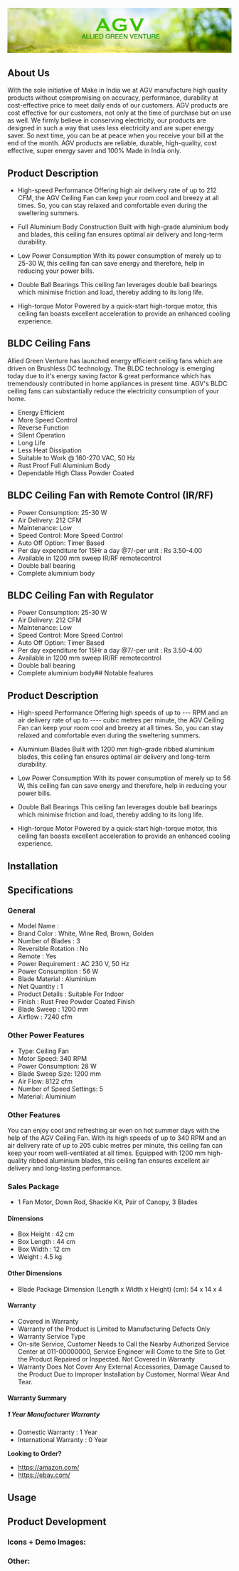![AGV](Image.jpg)

##                                                            About Us

With the sole initiative of Make in India we at AGV manufacture high quality products without compromising on accuracy, performance, durability at cost-effective price to meet daily ends of our customers.
AGV products are cost effective for our customers, not only at the time of purchase but on use as well. We firmly believe in conserving electricity, our products are designed in such a way that uses less electricity and are super energy saver. So next time, you can be at peace when you receive your bill at the end of the month. AGV products are reliable, durable, high-quality, cost effective, super energy saver and 100% Made in India only.

## Product Description

- High-speed Performance
Offering high air delivery rate of up to 212 CFM, the AGV Ceiling Fan can keep your room cool and breezy at all times. So, you can stay relaxed and comfortable even during the sweltering summers.

- Full Aluminium Body Construction
Built with high-grade aluminium body and blades, this ceiling fan ensures optimal air delivery and long-term durability.

- Low Power Consumption
With its power consumption of merely up to 25-30 W, this ceiling fan can save energy and therefore, help in reducing your power bills.

- Double Ball Bearings
This ceiling fan leverages double ball bearings which minimise friction and load, thereby adding to its long life.

- High-torque Motor
Powered by a quick-start high-torque motor, this ceiling fan boasts excellent acceleration to provide an enhanced cooling experience.

##                                                        BLDC Ceiling Fans

Allied Green Venture has launched energy efficient ceiling fans which are driven on Brushless DC technology. The BLDC technology is emerging today due to it's energy saving factor & great performance which has tremendously contributed in home appliances in present time. AGV's BLDC ceiling fans can substantially reduce the electricity consumption of your home.
- Energy Efficient
- More Speed Control
- Reverse Function
- Silent Operation
- Long Life
- Less Heat Dissipation
- Suitable to Work @ 160-270 VAC, 50 Hz
- Rust Proof Full Aluminium Body
- Dependable High Class Powder Coated

## BLDC Ceiling Fan with Remote Control (IR/RF)

- Power Consumption: 25-30 W
- Air Delivery: 212 CFM
- Maintenance: Low
- Speed Control: More Speed Control
- Auto Off Option: Timer Based
- Per day expenditure for 15Hr a day @7/-per unit : Rs 3.50-4.00
- Available in 1200 mm sweep IR/RF remotecontrol
- Double ball bearing
- Complete aluminium body

## BLDC Ceiling Fan with Regulator

- Power Consumption: 25-30 W
- Air Delivery: 212 CFM
- Maintenance: Low
- Speed Control: More Speed Control
- Auto Off Option: Timer Based
- Per day expenditure for 15Hr a day @7/-per unit : Rs 3.50-4.00
- Available in 1200 mm sweep IR/RF remotecontrol
- Double ball bearing
- Complete aluminium body## Notable features


## Product Description
- High-speed Performance
Offering high speeds of up to --- RPM and an air delivery rate of up to ---- cubic metres per minute, the AGV Ceiling Fan can keep your room cool and breezy at all times. So, you can stay relaxed and comfortable even during the sweltering summers.

- Aluminium Blades
Built with 1200 mm high-grade ribbed aluminium blades, this ceiling fan ensures optimal air delivery and long-term durability.

- Low Power Consumption
With its power consumption of merely up to 56 W, this ceiling fan can save energy and therefore, help in reducing your power bills.

- Double Ball Bearings
This ceiling fan leverages double ball bearings which minimise friction and load, thereby adding to its long life.

- High-torque Motor
Powered by a quick-start high-torque motor, this ceiling fan boasts excellent acceleration to provide an enhanced cooling experience.

## Installation

## Specifications

### General
- Model Name : 
- Brand Color : White, Wine Red, Brown, Golden
- Number of Blades : 3
- Reversible Rotation : No
- Remote : Yes
- Power Requirement : AC 230 V, 50 Hz
- Power Consumption : 56 W
- Blade Material : Aluminium
- Net Quantity : 1
- Product Details : Suitable For Indoor
- Finish : Rust Free Powder Coated Finish
- Blade Sweep : 1200 mm
- Airflow : 7240 cfm

### Other Power Features
- Type: Ceiling Fan 
- Motor Speed: 340 RPM
- Power Consumption: 28 W
- Blade Sweep Size: 1200 mm
- Air Flow: 8122 cfm
- Number of Speed Settings: 5
- Material: Aluminium

### Other Features
You can enjoy cool and refreshing air even on hot summer days with the help of the AGV Ceiling Fan. With its high speeds of up to 340 RPM and an air delivery rate of up to 205 cubic metres per minute, this ceiling fan can keep your room well-ventilated at all times. Equipped with 1200 mm high-quality ribbed aluminium blades, this ceiling fan ensures excellent air delivery and long-lasting performance.

### Sales Package
- 1 Fan Motor, Down Rod, Shackle Kit, Pair of Canopy, 3 Blades
#### Dimensions
- Box Height : 42 cm
- Box Length : 44 cm
- Box Width : 12 cm
- Weight : 4.5 kg

#### Other Dimensions
- Blade Package Dimension (Length x Width x Height) (cm): 54 x 14 x 4

#### Warranty
- Covered in Warranty
- Warranty of the Product is Limited to Manufacturing Defects Only
- Warranty Service Type
- On-site Service, Customer Needs to Call the Nearby Authorized Service Center at 011-00000000, Service Engineer will Come to the Site to Get the Product Repaired or Inspected.
Not Covered in Warranty
- Warranty Does Not Cover Any External Accessories, Damage Caused to the Product Due to Improper Installation by Customer, Normal Wear And Tear.
#### Warranty Summary
##### 1 Year Manufacturer Warranty
- Domestic Warranty : 1 Year
- International Warranty : 0 Year

**Looking to Order?** 

- <https://amazon.com/>
- <https://ebay.com/>

## Usage


## Product Development


### Icons + Demo Images:


### Other:
